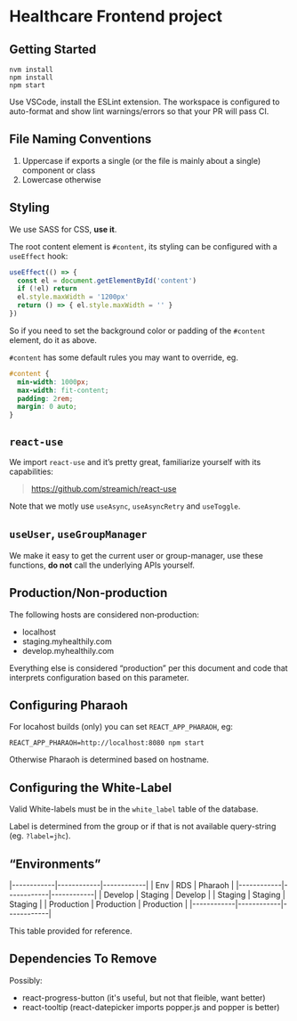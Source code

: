 # Healthcare Frontend project
## Getting Started

    nvm install
    npm install
    npm start

Use VSCode, install the ESLint extension. The workspace is configured to auto-format and
show lint warnings/errors so that your PR will pass CI.

## File Naming Conventions

1. Uppercase if exports a single (or the file is mainly about a single) component or class
2. Lowercase otherwise

## Styling

We use SASS for CSS, **use it**.

The root content element is `#content`, its styling can be configured with a `useEffect` hook:

```ts
useEffect(() => {
  const el = document.getElementById('content')
  if (!el) return
  el.style.maxWidth = '1200px'
  return () => { el.style.maxWidth = '' }
})
```

So if you need to set the background color or padding of the `#content` element, do it as above.

`#content` has some default rules you may want to override, eg.

```css
#content {
  min-width: 1000px;
  max-width: fit-content;
  padding: 2rem;
  margin: 0 auto;
}
```

## `react-use`

We import `react-use` and it’s pretty great, familiarize yourself with its capabilities:

> https://github.com/streamich/react-use

Note that we motly use `useAsync`, `useAsyncRetry` and `useToggle`.

## `useUser`, `useGroupManager`

We make it easy to get the current user or group-manager, use these functions, **do not**
call the underlying APIs yourself.

## Production/Non‐production

The following hosts are considered non‐production:

* localhost
* staging.myhealthily.com
* develop.myhealthily.com

Everything else is considered “production” per this document
and code that interprets configuration based on this parameter.

## Configuring Pharaoh

For locahost builds (only) you can set `REACT_APP_PHARAOH`, eg:

    REACT_APP_PHARAOH=http://localhost:8080 npm start

Otherwise Pharaoh is determined based on hostname.

## Configuring the White-Label

Valid White-labels must be in the `white_label` table of
the database.

Label is determined from the group or if that is not available query-string (eg. `?label=jhc`).

## “Environments”

|------------|------------|------------|
| Env        | RDS        | Pharaoh    |
|------------|------------|------------|
| Develop    | Staging    | Develop    |
| Staging    | Staging    | Staging    |
| Production | Production | Production |
|------------|------------|------------|

This table provided for reference.

## Dependencies To Remove

Possibly:

* react-progress-button (it's useful, but not that fleible, want better)
* react-tooltip (react-datepicker imports popper.js and popper is better)
